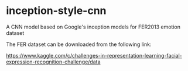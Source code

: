 # inception-style-cnn
A CNN model based on Google's inception models for FER2013 emotion dataset

The FER dataset can be downloaded from the following link:

https://www.kaggle.com/c/challenges-in-representation-learning-facial-expression-recognition-challenge/data
